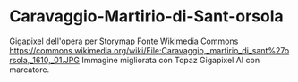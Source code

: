 # Caravaggio-Martirio-di-Sant-orsola
Gigapixel dell'opera per Storymap
Fonte Wikimedia Commons  https://commons.wikimedia.org/wiki/File:Caravaggio,_martirio_di_sant%27orsola,_1610,_01.JPG
Immagine  migliorata con Topaz Gigapixel AI con  marcatore.
